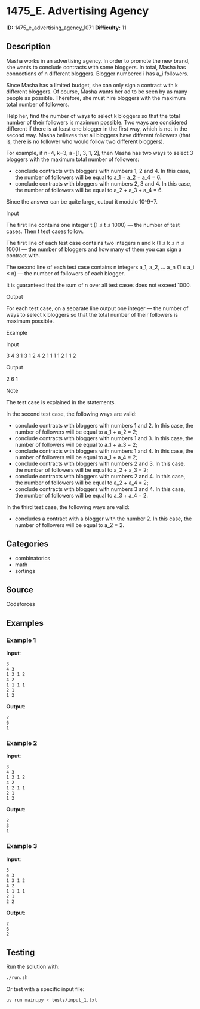 # 1475_E. Advertising Agency

**ID:** 1475_e_advertising_agency_1071
**Difficulty:** 11

## Description

Masha works in an advertising agency. In order to promote the new brand, she wants to conclude contracts with some bloggers. In total, Masha has connections of n different bloggers. Blogger numbered i has a_i followers.

Since Masha has a limited budget, she can only sign a contract with k different bloggers. Of course, Masha wants her ad to be seen by as many people as possible. Therefore, she must hire bloggers with the maximum total number of followers.

Help her, find the number of ways to select k bloggers so that the total number of their followers is maximum possible. Two ways are considered different if there is at least one blogger in the first way, which is not in the second way. Masha believes that all bloggers have different followers (that is, there is no follower who would follow two different bloggers).

For example, if n=4, k=3, a=[1, 3, 1, 2], then Masha has two ways to select 3 bloggers with the maximum total number of followers:

  * conclude contracts with bloggers with numbers 1, 2 and 4. In this case, the number of followers will be equal to a_1 + a_2 + a_4 = 6.
  * conclude contracts with bloggers with numbers 2, 3 and 4. In this case, the number of followers will be equal to a_2 + a_3 + a_4 = 6.



Since the answer can be quite large, output it modulo 10^9+7.

Input

The first line contains one integer t (1 ≤ t ≤ 1000) — the number of test cases. Then t test cases follow.

The first line of each test case contains two integers n and k (1 ≤ k ≤ n ≤ 1000) — the number of bloggers and how many of them you can sign a contract with.

The second line of each test case contains n integers a_1, a_2, … a_n (1 ≤ a_i ≤ n) — the number of followers of each blogger.

It is guaranteed that the sum of n over all test cases does not exceed 1000.

Output

For each test case, on a separate line output one integer — the number of ways to select k bloggers so that the total number of their followers is maximum possible.

Example

Input


3
4 3
1 3 1 2
4 2
1 1 1 1
2 1
1 2


Output


2
6
1

Note

The test case is explained in the statements.

In the second test case, the following ways are valid:

  * conclude contracts with bloggers with numbers 1 and 2. In this case, the number of followers will be equal to a_1 + a_2 = 2;
  * conclude contracts with bloggers with numbers 1 and 3. In this case, the number of followers will be equal to a_1 + a_3 = 2;
  * conclude contracts with bloggers with numbers 1 and 4. In this case, the number of followers will be equal to a_1 + a_4 = 2;
  * conclude contracts with bloggers with numbers 2 and 3. In this case, the number of followers will be equal to a_2 + a_3 = 2;
  * conclude contracts with bloggers with numbers 2 and 4. In this case, the number of followers will be equal to a_2 + a_4 = 2;
  * conclude contracts with bloggers with numbers 3 and 4. In this case, the number of followers will be equal to a_3 + a_4 = 2.



In the third test case, the following ways are valid:

  * concludes a contract with a blogger with the number 2. In this case, the number of followers will be equal to a_2 = 2.

## Categories

- combinatorics
- math
- sortings

## Source

Codeforces

## Examples

### Example 1

**Input**:
```
3
4 3
1 3 1 2
4 2
1 1 1 1
2 1
1 2
```

**Output**:
```
2
6
1
```

### Example 2

**Input**:
```
3
4 3
1 3 1 2
4 2
1 2 1 1
2 1
1 2
```

**Output**:
```
2
3
1
```

### Example 3

**Input**:
```
3
4 3
1 3 1 2
4 2
1 1 1 1
2 1
2 2
```

**Output**:
```
2
6
2
```


## Testing

Run the solution with:

```bash
./run.sh
```

Or test with a specific input file:

```bash
uv run main.py < tests/input_1.txt
```
